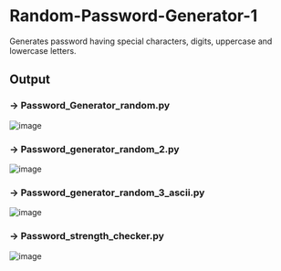 # Random-Password-Generator-1
Generates password having special characters, digits, uppercase and lowercase letters. 


## Output 

### -> Password_Generator_random.py
![image](https://github.com/lavikatiyar/Random-Password-Generator-1/assets/42214458/ab465538-9125-49f5-9365-bc8e36761a63)



### -> Password_generator_random_2.py
![image](https://github.com/lavikatiyar/Password-Projects/assets/42214458/845d40b6-dbd7-4ba1-af09-b79e27391038)



### -> Password_generator_random_3_ascii.py
![image](https://github.com/lavikatiyar/Password-Projects/assets/42214458/20bcad36-477b-4c11-8587-e63e72905a6c)



### -> Password_strength_checker.py
![image](https://github.com/lavikatiyar/Password-Projects/assets/42214458/05ec47c5-41e2-457d-aeea-ea9e1c111435)
